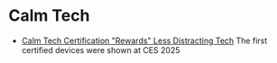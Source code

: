Calm Tech
=========

* [ Calm Tech Certification "Rewards" Less Distracting Tech](https://spectrum.ieee.org/calm-tech) The first certified devices were shown at CES 2025